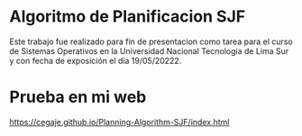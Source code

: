 # Algoritmo de Planificacion SJF
Este trabajo fue realizado para fin de presentacion como tarea para el curso de Sistemas Operativos 
en la Universidad Nacional Tecnologia de Lima Sur y con fecha de exposición el dia 19/05/20222.

# Prueba en mi web
https://cegaje.github.io/Planning-Algorithm-SJF/index.html
